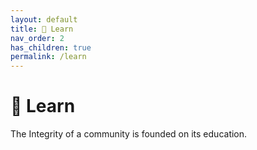 ```yaml
---
layout: default
title: 📓 Learn
nav_order: 2
has_children: true
permalink: /learn
---
```


# 📓 Learn

The Integrity of a community is founded on its education.
